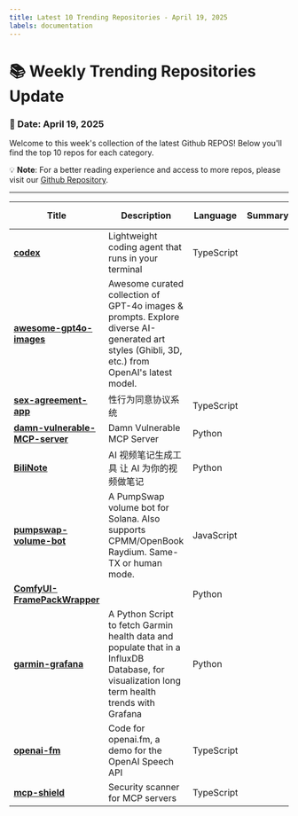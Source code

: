 ```yaml
---
title: Latest 10 Trending Repositories - April 19, 2025
labels: documentation
---
```

# 📚 Weekly Trending Repositories Update

### 📅 Date: April 19, 2025

Welcome to this week's collection of the latest Github REPOS! Below you'll find the top 10 repos for each category.

💡 **Note**: For a better reading experience and access to more repos, please visit our [Github Repository](https://github.com/marc-ko/daily-trending-repo).

---

| **Title** | **Description** | **Language** | **Summary** | **Tags** | **Stars Count** |
| --- | --- | --- | --- | --- | --- |
| **[codex](https://github.com/openai/codex)** | Lightweight coding agent that runs in your terminal | TypeScript |  |  | 16612 |
| **[awesome-gpt4o-images](https://github.com/jamez-bondos/awesome-gpt4o-images)** | Awesome curated collection of GPT-4o images & prompts. Explore diverse AI-generated art styles (Ghibli, 3D, etc.) from OpenAI's latest model.  |  |  | <details><summary>ai-ar...</summary><p>ai-art, ai-image-examples, anime-ai-art, art-collection, awesome-list, cartoon-style, curated-collection, generative-art, ghibli-style, gpt-4o, image-generation, manga-style, openai, prompt-engineering, prompts, text-to-image</p></details> | 3503 |
| **[sex-agreement-app](https://github.com/123xiao/sex-agreement-app)** | 性行为同意协议系统 | TypeScript |  |  | 965 |
| **[damn-vulnerable-MCP-server](https://github.com/harishsg993010/damn-vulnerable-MCP-server)** | Damn Vulnerable MCP Server | Python |  |  | 648 |
| **[BiliNote](https://github.com/JefferyHcool/BiliNote)** | AI 视频笔记生成工具 让 AI 为你的视频做笔记 | Python |  |  | 454 |
| **[pumpswap-volume-bot](https://github.com/cicere/pumpswap-volume-bot)** | A PumpSwap volume bot for Solana. Also supports CPMM/OpenBook Raydium. Same-TX or human mode. | JavaScript |  | <details><summary>cpmm,...</summary><p>cpmm, pumpfun, pumpswap, pumpswap-bundler, pumpswap-volume-bot, solana, token2022, volume-bot</p></details> | 454 |
| **[ComfyUI-FramePackWrapper](https://github.com/kijai/ComfyUI-FramePackWrapper)** |  | Python |  |  | 385 |
| **[garmin-grafana](https://github.com/arpanghosh8453/garmin-grafana)** | A Python Script to fetch Garmin health data and populate that in a InfluxDB Database, for visualization long term health trends with Grafana | Python |  |  | 378 |
| **[openai-fm](https://github.com/openai/openai-fm)** | Code for openai.fm, a demo for the OpenAI Speech API | TypeScript |  |  | 371 |
| **[mcp-shield](https://github.com/riseandignite/mcp-shield)** | Security scanner for MCP servers | TypeScript |  |  | 342 |

